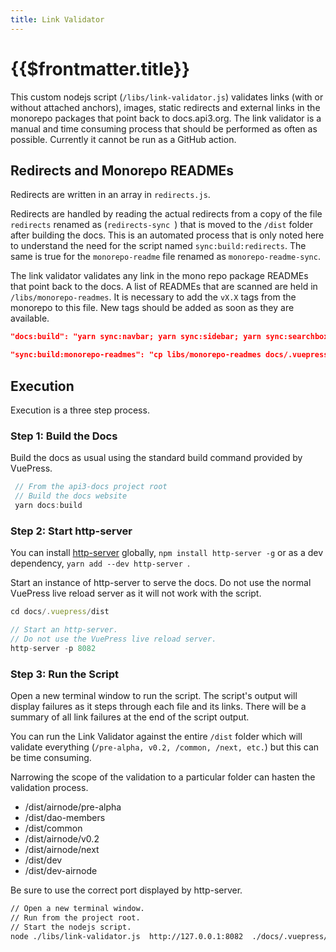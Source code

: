 ```yaml
---
title: Link Validator
---
```


# {{$frontmatter.title}}

<TocHeader />
<TOC class="table-of-contents" :include-level="[2,3]" />

This custom nodejs script (`/libs/link-validator.js`) validates links (with or
without attached anchors), images, static redirects and external links in the
monorepo packages that point back to docs.api3.org. The link validator is a
manual and time consuming process that should be performed as often as possible.
Currently it cannot be run as a GitHub action.

## Redirects and Monorepo READMEs

Redirects are written in an array in `redirects.js`.

Redirects are handled by reading the actual redirects from a copy of the file
`redirects` renamed as (`redirects-sync `) that is moved to the `/dist` folder
after building the docs. This is an automated process that is only noted here to
understand the need for the script named `sync:build:redirects`. The same is
true for the `monorepo-readme` file renamed as `monorepo-readme-sync`.

The link validator validates any link in the mono repo package READMEs that
point back to the docs. A list of READMEs that are scanned are held in
`/libs/monorepo-readmes`. It is necessary to add the `vX.X` tags from the
monorepo to this file. New tags should be added as soon as they are available.

```json
"docs:build": "yarn sync:navbar; yarn sync:sidebar; yarn sync:searchbox; vuepress build docs; yarn sync:build:monorepo-readmes;"

"sync:build:monorepo-readmes": "cp libs/monorepo-readmes docs/.vuepress/dist/monorepo-readmes-sync"
```

## Execution

Execution is a three step process.

### Step 1: Build the Docs

Build the docs as usual using the standard build command provided by VuePress.

```js
 // From the api3-docs project root
 // Build the docs website
 yarn docs:build

```

### Step 2: Start http-server

You can install [http-server](https://www.npmjs.com/package/http-server)
globally, `npm install http-server -g` or as a dev dependency,
`yarn add --dev http-server `.

Start an instance of http-server to serve the docs. Do not use the normal
VuePress live reload server as it will not work with the script.

```js
cd docs/.vuepress/dist

// Start an http-server.
// Do not use the VuePress live reload server.
http-server -p 8082
```

### Step 3: Run the Script

Open a new terminal window to run the script. The script's output will display
failures as it steps through each file and its links. There will be a summary of
all link failures at the end of the script output.

You can run the Link Validator against the entire `/dist` folder which will
validate everything (`/pre-alpha, v0.2, /common, /next, etc.`) but this can be
time consuming.

Narrowing the scope of the validation to a particular folder can hasten the
validation process.

- /dist/airnode/pre-alpha
- /dist/dao-members
- /dist/common
- /dist/airnode/v0.2
- /dist/airnode/next
- /dist/dev
- /dist/dev-airnode

Be sure to use the correct port displayed by http-server.

```sh
// Open a new terminal window.
// Run from the project root.
// Start the nodejs script.
node ./libs/link-validator.js  http://127.0.0.1:8082  ./docs/.vuepress/dist/airnode/v0.3
```
